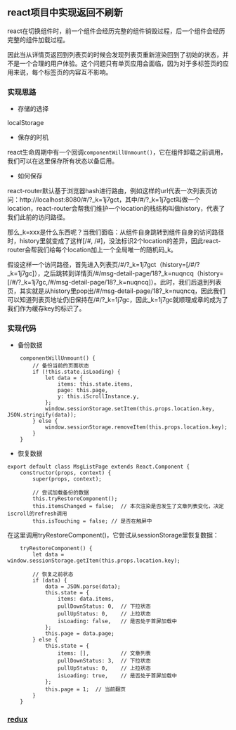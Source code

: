 ## react项目中实现返回不刷新

react在切换组件时，前一个组件会经历完整的组件销毁过程，后一个组件会经历完整的组件加载过程。

因此当从详情页返回到列表页的时候会发现列表页重新渲染回到了初始的状态，并不是一个合理的用户体验。这个问题只有单页应用会面临，因为对于多标签页的应用来说，每个标签页的内容互不影响。

### 实现思路

- 存储的选择

localStorage

- 保存的时机

react生命周期中有一个回调<code>componentWillUnmount()</code>，它在组件卸载之前调用，我们可以在这里保存所有状态以备后用。

- 如何保存

react-router默认基于浏览器hash进行路由，例如这样的url代表一次列表页访问：http://localhost:8080/#/?_k=1j7gct，其中/#/?_k=1j7gct叫做一个location，react-router会帮我们维护一个location的栈结构叫做history，代表了我们此前的访问路径。

那么_k=xxx是什么东西呢？当我们面临：从组件自身跳转到组件自身的访问路径时，history里就变成了这样[/#, /#]，没法标识2个location的差异，因此react-router会帮我们给每个location加上一个全局唯一的随机码_k。

假设这样一个访问路径，首先进入列表页/#/?_k=1j7gct（history=[/#/?_k=1j7gc]），之后跳转到详情页/#/msg-detail-page/18?_k=nuqncq（history=[/#/?_k=1j7gc,/#/msg-detail-page/18?_k=nuqncq]）。此时，我们后退到列表页，其实就是从history里pop出/#/msg-detail-page/18?_k=nuqncq，因此我们可以知道列表页地址仍旧保持在/#/?_k=1j7gc，因此_k=1j7gc就顺理成章的成为了我们作为缓存key的标识了。

### 实现代码
+ 备份数据

```
    componentWillUnmount() {
        // 备份当前的页面状态
        if (!this.state.isLoading) {
            let data = {
                items: this.state.items,
                page: this.page,
                y: this.iScrollInstance.y,
            };
            window.sessionStorage.setItem(this.props.location.key, JSON.stringify(data));
        } else {
            window.sessionStorage.removeItem(this.props.location.key);
        }
    }
```

+ 恢复数据

```
export default class MsgListPage extends React.Component {
    constructor(props, context) {
        super(props, context);

        // 尝试加载备份的数据
        this.tryRestoreComponent();
        this.itemsChanged = false;  // 本次渲染是否发生了文章列表变化，决定iscroll的refresh调用
        this.isTouching = false; // 是否在触屏中
```
在这里调用tryRestoreComponent()，它尝试从sessionStorage里恢复数据：

```
    tryRestoreComponent() {
        let data = window.sessionStorage.getItem(this.props.location.key);

        // 恢复之前状态
        if (data) {
            data = JSON.parse(data);
            this.state = {
                items: data.items,
                pullDownStatus: 0,  // 下拉状态
                pullUpStatus: 0,    // 上拉状态
                isLoading: false,   // 是否处于首屏加载中
            };
            this.page = data.page;
        } else {
            this.state = {
                items: [],          // 文章列表
                pullDownStatus: 3,  // 下拉状态
                pullUpStatus: 0,    // 上拉状态
                isLoading: true,    // 是否处于首屏加载中
            };
            this.page = 1;  // 当前翻页
        }
    }
```
### [redux](http://cn.redux.js.org/docs/introduction/CoreConcepts.html)

